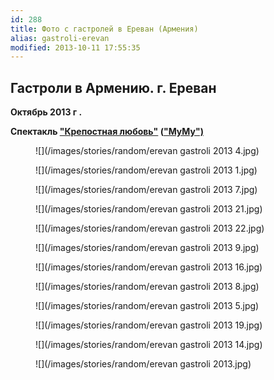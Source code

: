 ```yaml
---
id: 288
title: Фото с гастролей в Ереван (Армения)
alias: gastroli-erevan
modified: 2013-10-11 17:55:35
---
```


## Гастроли в Армению. г. Ереван

**Октябрь 2013 г .**

**Спектакль ["Крепостная любовь"](46-mumu.html) (["МуМу")](46-mumu.html)**

<figure>
![](/images/stories/random/erevan gastroli 2013 4.jpg)
</figure>

<figure>
![](/images/stories/random/erevan gastroli 2013 1.jpg)
</figure>

<figure>
![](/images/stories/random/erevan gastroli 2013 7.jpg)
</figure>

<figure>
![](/images/stories/random/erevan gastroli 2013 21.jpg)
</figure>

<figure>
![](/images/stories/random/erevan gastroli 2013 22.jpg)
</figure>

<figure>
![](/images/stories/random/erevan gastroli 2013 9.jpg)
</figure>

<figure>
![](/images/stories/random/erevan gastroli 2013 16.jpg)
</figure>

<figure>
![](/images/stories/random/erevan gastroli 2013 8.jpg)
</figure>

<figure>
![](/images/stories/random/erevan gastroli 2013 5.jpg)
</figure>

<figure>
![](/images/stories/random/erevan gastroli 2013 19.jpg)
</figure>

<figure>
![](/images/stories/random/erevan gastroli 2013 14.jpg)
</figure>

<figure>
![](/images/stories/random/erevan gastroli 2013.jpg)
</figure>

